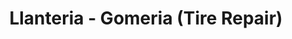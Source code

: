 ---
title: "Llanteria - Gomeria (Tire Repair)"
url: /cochabamba/llanteria-gomeria-tire-repair/
shop: Autowerkstatt
---